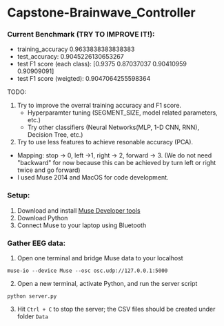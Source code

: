 # Capstone-Brainwave_Controller
### Current Benchmark (TRY TO IMPROVE IT!):
- training_accuracy 0.9633838383838383
- test_accuracy: 0.9045226130653267
- test F1 score (each class): [0.9375     0.87037037 0.90410959 0.90909091]
- test F1 score (weigted): 0.9047064255598364

TODO:
1. Try to improve the overral training accuracy and F1 score.
     -  Hyperparamter tuning (SEGMENT_SIZE, model related parameters, etc.)
     -  Try other classifiers (Neural Networks(MLP, 1-D CNN, RNN), Decision Tree, etc.)
2. Try to use less features to achieve resonable accuracy (PCA).

- Mapping: stop -> 0, left ->1, right -> 2, forward -> 3. (We do not need "backward" for now because this can be achieved by turn left or right twice and go forward)
- I used Muse 2014 and MacOS for code development.

### Setup:
1. Download and install [Muse Developer tools](http://developer.choosemuse.com/tools/mac-tools/getting-started-for-mac)
2. Download Python
3. Connect Muse to your laptop using Bluetooth

### Gather EEG data:
1. Open one terminal and bridge Muse data to your localhost

```muse-io --device Muse --osc osc.udp://127.0.0.1:5000```

2. Open a new terminal, activate Python, and run the server script

```python server.py```

3. Hit ```Ctrl + C``` to stop the server; the CSV files should be created under folder ```Data```
